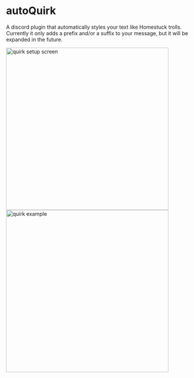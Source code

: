 # autoQuirk
A discord plugin that automatically styles your text like Homestuck trolls. Currently it only adds a prefix and/or a suffix to your message, but it will be expanded in the future.

<img width="443" alt="quirk setup screen" src="https://i.imgur.com/GBRCURO.png">
<img width="443" alt="quirk example" src="https://i.imgur.com/PVLwuyO.png">
